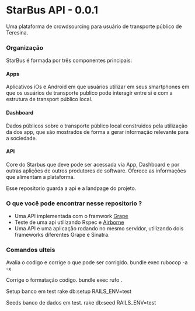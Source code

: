 # StarBus API - 0.0.1

Uma plataforma de crowdsourcing para usuário de transporte público de Teresina.

### Organização

StarBus é formada por três componentes principais:

#### Apps
  Aplicativos iOs e Android em que usuários utilizar em seus smartphones em que
  os usuários de transporte publico pode interagir entre si e com a estrutura
  de transport público local.  

#### Dashboard
  Dados públicos sobre o transporte público local construidos pela utilização da
  dos app, que são mostrados de forma a gerar informação relevante para a sociedade.

#### API
  Core do Starbus que deve pode ser acessada via App, Dashboard e por outras aplições de
  outros produtores de software. Oferece as informações que alimentam a plataforma.  

Esse repositorio guarda a api e a landpage do projeto.

### O que você pode encontrar nesse repositorio ?

 * Uma API implementada com o framwork [Grape](http://www.ruby-grape.org)
 * Teste de uma api utilizando Rspec e [Airborne](https://github.com/brooklynDev/airborne)
 * Uma API e uma aplicação rodando no mesmo servidor, utilizando dois frameworks diferentes Grape e Sinatra.


 ### Comandos ulteis



Avalia o codigo e corrige o que pode ser corrigido.
bundle exec rubocop -a -x

Corrige o formatação codigo.
bundle exec rufo .

Setup banco em test
rake db:setup RAILS_ENV=test

Seeds banco de dados em test.
rake db:seed RAILS_ENV=test


